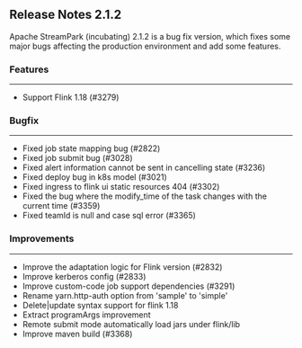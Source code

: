 
## Release Notes 2.1.2

<div style={{height: '30px'}}></div>

Apache StreamPark (incubating) 2.1.2 is a bug fix version, which fixes some major bugs affecting the production environment and add some features.

<div style={{height: '30px'}}></div>

### Features
----

- Support Flink 1.18 (#3279)

### Bugfix
---
- Fixed job state mapping bug (#2822)
- Fixed job submit bug (#3028)
- Fixed alert information cannot be sent in cancelling state (#3236)
- Fixed deploy bug in k8s model (#3021)
- Fixed ingress to flink ui static resources 404 (#3302)
- Fixed the bug where the modify_time of the task changes with the current time (#3359) 
- Fixed teamId is null and case sql error (#3365)

### Improvements
---
- Improve the adaptation logic for Flink version (#2832)
- Improve kerberos config (#2833)
- Improve custom-code job support dependencies (#3291)
- Rename yarn.http-auth option from 'sample' to 'simple'
- Delete|update syntax support for flink 1.18
- Extract programArgs improvement
- Remote submit mode automatically load jars under flink/lib
- Improve maven build (#3368)
